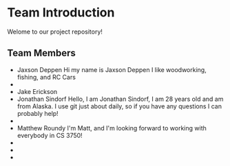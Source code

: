 # Team Introduction

Welome to our project repository!

## Team Members


- Jaxson Deppen Hi my name is Jaxson Deppen I like woodworking, fishing, and RC Cars
-
- Jake Erickson
- Jonathan Sindorf
  Hello, I am Jonathan Sindorf, I am 28 years old and am from Alaska. I use git just about daily, so if you have any questions I can probably help!
-
- Matthew Roundy
I'm Matt, and I'm looking forward to working with everybody in CS 3750!
-
-
-

